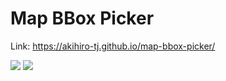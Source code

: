 # Map BBox Picker

Link: https://akihiro-tj.github.io/map-bbox-picker/

![](https://user-images.githubusercontent.com/50857720/238198563-4089f081-af53-40d9-bc38-97bba8c0c4c2.png)
![](https://user-images.githubusercontent.com/50857720/238198559-34ee6d96-6c6d-4b2f-8e39-93fad7525a02.png)
